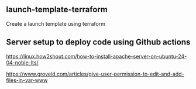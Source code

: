 ## launch-template-terraform
Create a launch template using terraform

## Server setup to deploy code using Github actions

https://linux.how2shout.com/how-to-install-apache-server-on-ubuntu-24-04-noble-lts/

https://www.groveld.com/articles/give-user-permission-to-edit-and-add-files-in-var-www

